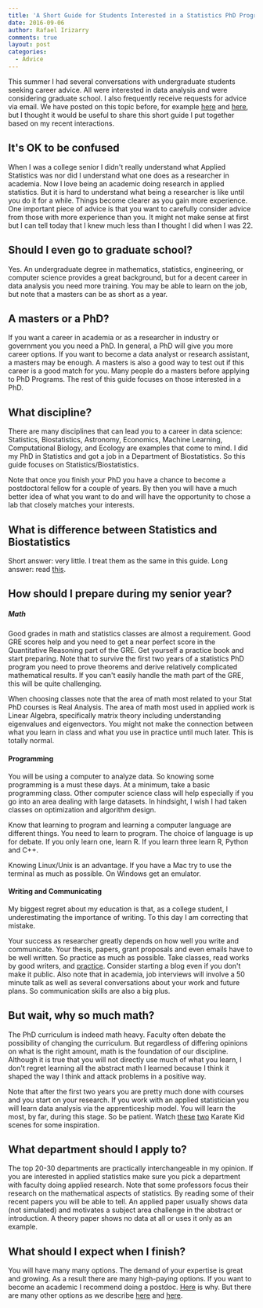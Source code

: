 ```yaml
---
title: 'A Short Guide for Students Interested in a Statistics PhD Program'
date: 2016-09-06
author: Rafael Irizarry
comments: true
layout: post
categories:
  - Advice
---
```


This summer I had several conversations with undergraduate
students seeking career advice. All were interested in data analysis
and were considering graduate school. I also frequently receive 
requests for advice via email. We have posted on this topic
before, for example
[here](http://simplystatistics.org/2015/02/18/navigating-big-data-careers-with-a-statistics-phd/)
and
[here](http://simplystatistics.org/2015/11/09/biostatistics-its-not-what-you-think-it-is/), but
I thought it would be useful to share this short guide I put together based on my recent interactions.

## It's OK to be confused

When I was a college senior I didn't really understand what Applied
Statistics was nor did I understand what one does as a researcher in
academia. Now I love being an academic doing research in applied statistics.
But it is hard to understand what being a researcher is like until you do
it for a while. Things become clearer as you gain more experience. One
important piece of advice is 
that you want to carefully consider advice from those with more
experience than you. It might not make sense at first but I
can tell today that I knew much less than I thought I did when I was 22. 


## Should I even go to graduate school?

Yes. An undergraduate degree in mathematics, statistics, engineering, or computer science
provides a great background, but for a decent career in data analysis
you need more training. You may be able to learn on the job, but note
that a masters can be as short as a year.

## A masters or a PhD?

If you want a career in academia or as a researcher in industry or
government you you need a PhD. In general, a PhD will 
give you more career options. If you want to become a data analyst or
research assistant, a masters may be enough. A masters is also a good way
to test out if this career is a good match for you. Many people do a
masters before applying to PhD Programs. The rest of this guide
focuses on those interested in a PhD.

## What discipline?

There are many disciplines that can lead you to a career in data
science: Statistics, Biostatistics, Astronomy, Economics, Machine Learning, Computational
Biology, and Ecology are examples that come to mind. I did my PhD
in Statistics and got a job in a Department of Biostatistics. So this
guide focuses on Statistics/Biostatistics.

Note that once you finish your PhD you have a chance to become a 
postdoctoral fellow for a couple of years. By then you will have a
much better idea of what you want to do and will have the opportunity
to chose a lab that closely matches your interests.


## What is difference between Statistics and Biostatistics

Short answer: very little. I treat them as the same in this guide. Long answer: read
[this](http://simplystatistics.org/2015/11/09/biostatistics-its-not-what-you-think-it-is/).

## How should I prepare during my senior year?

##### Math

Good grades in math and statistics classes
are almost a requirement. Good GRE scores help and you need to get a near perfect score in
the Quantitative Reasoning part of the GRE. Get yourself a practice
book and start preparing. Note that to survive the first two years of a statistics PhD program
you need to prove theorems and derive relatively complicated
mathematical results. If you can't easily handle the math part of the GRE, this will be
quite challenging.

When choosing classes note that the area of math most related to your
Stat PhD courses is Real
Analysis. The area of math most used in applied work is Linear
Algebra, specifically matrix theory including understanding
eigenvalues and eigenvectors. You might not make the connection between
what you learn in class and what you use in practice until much
later. This is totally normal. 


#### Programming

You will be using a computer to analyze data. So knowing some
programming is a must these days. At a minimum, take a basic
programming class. Other computer science class will help especially
if you go into an area dealing with large datasets. In hindsight, I
wish I had taken classes on optimization and algorithm design. 

Know that learning to program and learning a computer language are
different things. You need to learn to program. The choice of language
is up for debate. If you only learn one, learn R. If you learn three
learn R, Python and C++.

Knowing Linux/Unix is an advantage. If you have a Mac try to use the
terminal as much as possible. On Windows get an emulator.


#### Writing and Communicating

My biggest regret about my education is that, as a college student, I underestimating the importance
of writing. To this day I am correcting that mistake.

Your success as researcher greatly depends on how well
you write and communicate. Your thesis, papers, grant
proposals and even emails have to be well written. So practice as much as
possible. Take classes, read works by good writers, and
[practice](http://bulletin.imstat.org/2011/09/terence%E2%80%99s-stuff-speaking-reading-writing/). Consider
starting a blog even if you don't make it public. Also note that in
academia, job interviews will
involve a 50 minute talk as well as several conversations about your
work and future plans. So communication skills are also a big plus. 


## But wait, why so much math?

The PhD curriculum is indeed math heavy. Faculty often debate the
possibility of changing the curriculum. But regardless of 
differing opinions on what is the right amount, math is the
foundation of our discipline. Although it is true that you will not
directly use much of what you learn, I don't regret learning all the abstract
math I learned because I think it shaped the way I think and attack
problems in a positive way.

Note that after the first two years you are
pretty much done with courses and you start on your research. If you work with an
applied statistician you will learn data analysis via the
apprenticeship model. You will learn the most, by far, during this
stage. So be patient. Watch
[these](https://www.youtube.com/watch?v=R37pbIySnjg)
[two](https://www.youtube.com/watch?v=Bg21M2zwG9Q) Karate Kid scenes
for some inspiration.


## What department should I apply to?

The top 20-30 departments are practically interchangeable in my
opinion. If you are interested in applied statistics make sure you
pick a department with faculty doing applied research. Note that some
professors focus their research on the mathematical aspects of
statistics. By reading some of their recent papers you will be able to
tell. An applied paper usually shows data (not simulated) and
motivates a subject area challenge in the abstract or introduction. A
theory paper shows no data at all or uses it only as an example.


## What should I expect when I finish?

You will have many many options. The demand of your expertise is
great and growing. As a result there are many high-paying options. If you want to
become an academic I recommend doing a postdoc. [Here](http://simplystatistics.org/2011/12/28/grad-students-in-bio-statistics-do-a-postdoc/) is why.
But there are many other options as we describe [here](http://simplystatistics.org/2015/02/18/navigating-big-data-careers-with-a-statistics-phd/)
 and [here](http://simplystatistics.org/2011/09/12/advice-for-stats-students-on-the-academic-job-market/).




